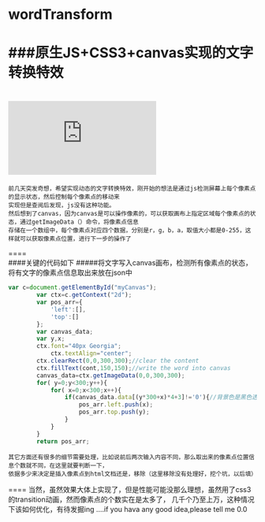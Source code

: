 # wordTransform
###原生JS+CSS3+canvas实现的文字转换特效    
====

*![View online](http://www.neove.cc/wordTransform/index.html)*
====
    前几天突发奇想，希望实现动态的文字转换特效，刚开始的想法是通过js检测屏幕上每个像素点的显示状态，然后控制每个像素点的移动来
    实现但是查阅后发现，js没有这种功能。
    然后想到了canvas，因为canvas是可以操作像素的，可以获取画布上指定区域每个像素点的状态，通过getImageData（）命令，将像素点信息
    存储在一个数组中，每个像素点对应四个数据，分别是r，g，b，a，取值大小都是0-255，这样就可以获取像素点位置，进行下一步的操作了

====    
####关键的代码如下
#####将文字写入canvas画布，检测所有像素点的状态，将有文字的像素点信息取出来放在json中
```javascript
var c=document.getElementById("myCanvas");
        var ctx=c.getContext("2d");
        var pos_arr={
            'left':[],
            'top':[]
        };
        var canvas_data;
        var y,x;
        ctx.font="40px Georgia";
            ctx.textAlign="center";
        ctx.clearRect(0,0,300,300);//clear the content
        ctx.fillText(cont,150,150);//write the word into canvas
        canvas_data=ctx.getImageData(0,0,300,300);
        for( y=0;y<300;y++){
            for( x=0;x<300;x++){
                if(canvas_data.data[(y*300+x)*4+3]!='0'){//背景色是黑色透明的rgba(0,0,0,0)
                    pos_arr.left.push(x);
                    pos_arr.top.push(y);
                }
            }
        }
        return pos_arr;
```
    其它方面还有很多的细节需要处理，比如说前后两次输入内容不同，那么取出来的像素点位置信息个数就不同，在这里就要判断一下，
    依据多少来决定是插入像素点到html文档还是，移除（这里移除没有处理好，挖个坑，以后填）
====
    当然，虽然效果大体上实现了，但是性能可能没那么理想，虽然用了css3的transition动画，然而像素点的个数实在是太多了，
    几千个乃至上万，这种情况下该如何优化，有待发掘ing ....if you hava any good idea,please tell me 0.0


